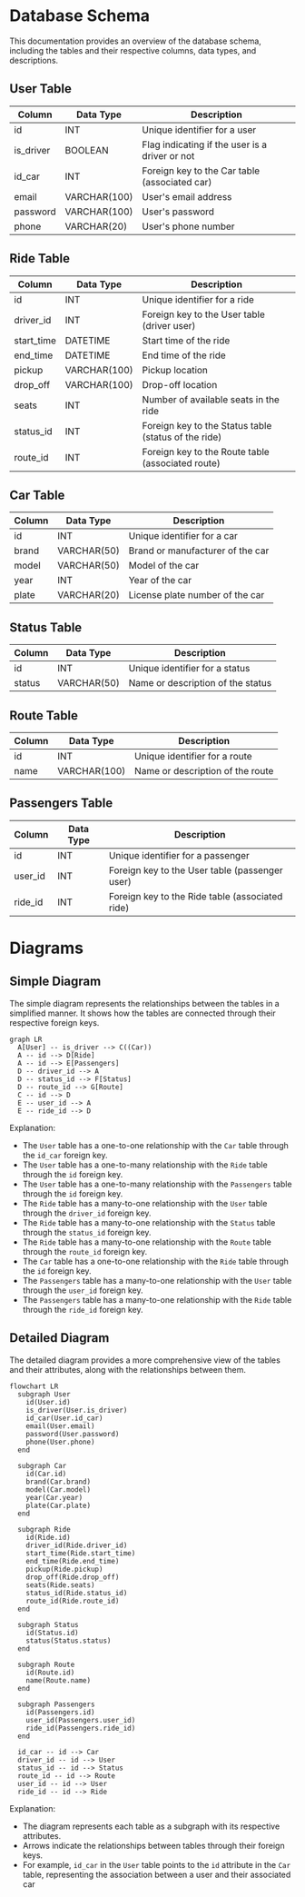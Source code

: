 # Database Schema

This documentation provides an overview of the database schema, including the tables and their respective columns, data types, and descriptions.

## User Table
Column | Data Type | Description
--- | --- | ---
id | INT | Unique identifier for a user
is_driver | BOOLEAN | Flag indicating if the user is a driver or not
id_car | INT | Foreign key to the Car table (associated car)
email | VARCHAR(100) | User's email address
password | VARCHAR(100) | User's password
phone | VARCHAR(20) | User's phone number

## Ride Table
Column | Data Type | Description
--- | --- | ---
id | INT | Unique identifier for a ride
driver_id | INT | Foreign key to the User table (driver user)
start_time | DATETIME | Start time of the ride
end_time | DATETIME | End time of the ride
pickup | VARCHAR(100) | Pickup location
drop_off | VARCHAR(100) | Drop-off location
seats | INT | Number of available seats in the ride
status_id | INT | Foreign key to the Status table (status of the ride)
route_id | INT | Foreign key to the Route table (associated route)

## Car Table
Column | Data Type | Description
--- | --- | ---
id | INT | Unique identifier for a car
brand | VARCHAR(50) | Brand or manufacturer of the car
model | VARCHAR(50) | Model of the car
year | INT | Year of the car
plate | VARCHAR(20) | License plate number of the car

## Status Table
Column | Data Type | Description
--- | --- | ---
id | INT | Unique identifier for a status
status | VARCHAR(50) | Name or description of the status

## Route Table
Column | Data Type | Description
--- | --- | ---
id | INT | Unique identifier for a route
name | VARCHAR(100) | Name or description of the route

## Passengers Table
Column | Data Type | Description
--- | --- | ---
id | INT | Unique identifier for a passenger
user_id | INT | Foreign key to the User table (passenger user)
ride_id | INT | Foreign key to the Ride table (associated ride)

# Diagrams

## Simple Diagram
The simple diagram represents the relationships between the tables in a simplified manner. It shows how the tables are connected through their respective foreign keys.

```
graph LR
  A[User] -- is_driver --> C((Car))
  A -- id --> D[Ride]
  A -- id --> E[Passengers]
  D -- driver_id --> A
  D -- status_id --> F[Status]
  D -- route_id --> G[Route]
  C -- id --> D
  E -- user_id --> A
  E -- ride_id --> D
```

Explanation:
- The `User` table has a one-to-one relationship with the `Car` table through the `id_car` foreign key.
- The `User` table has a one-to-many relationship with the `Ride` table through the `id` foreign key.
- The `User` table has a one-to-many relationship with the `Passengers` table through the `id` foreign key.
- The `Ride` table has a many-to-one relationship with the `User` table through the `driver_id` foreign key.
- The `Ride` table has a many-to-one relationship with the `Status` table through the `status_id` foreign key.
- The `Ride` table has a many-to-one relationship with the `Route` table through the `route_id` foreign key.
- The `Car` table has a one-to-one relationship with the `Ride` table through the `id` foreign key.
- The `Passengers` table has a many-to-one relationship with the `User` table through the `user_id` foreign key.
- The `Passengers` table has a many-to-one relationship with the `Ride` table through the `ride_id` foreign key.

## Detailed Diagram
The detailed diagram provides a more comprehensive view of the tables and their attributes, along with the relationships between them.

```
flowchart LR
  subgraph User
    id(User.id)
    is_driver(User.is_driver)
    id_car(User.id_car)
    email(User.email)
    password(User.password)
    phone(User.phone)
  end

  subgraph Car
    id(Car.id)
    brand(Car.brand)
    model(Car.model)
    year(Car.year)
    plate(Car.plate)
  end

  subgraph Ride
    id(Ride.id)
    driver_id(Ride.driver_id)
    start_time(Ride.start_time)
    end_time(Ride.end_time)
    pickup(Ride.pickup)
    drop_off(Ride.drop_off)
    seats(Ride.seats)
    status_id(Ride.status_id)
    route_id(Ride.route_id)
  end

  subgraph Status
    id(Status.id)
    status(Status.status)
  end

  subgraph Route
    id(Route.id)
    name(Route.name)
  end

  subgraph Passengers
    id(Passengers.id)
    user_id(Passengers.user_id)
    ride_id(Passengers.ride_id)
  end

  id_car -- id --> Car
  driver_id -- id --> User
  status_id -- id --> Status
  route_id -- id --> Route
  user_id -- id --> User
  ride_id -- id --> Ride
```

Explanation:
- The diagram represents each table as a subgraph with its respective attributes.
- Arrows indicate the relationships between tables through their foreign keys.
- For example, `id_car` in the `User` table points to the `id` attribute in the `Car` table, representing the association between a user and their associated car
